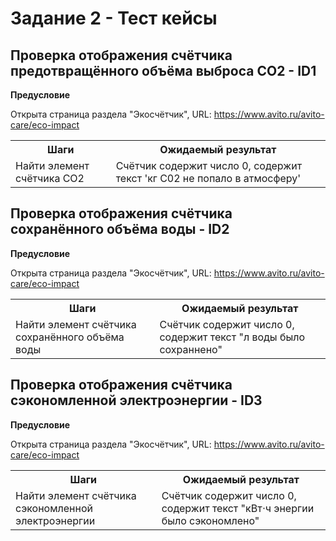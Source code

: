 # Задание 2 - Тест кейсы

## Проверка отображения счётчика предотвращённого объёма выброса CO2 - ID1

__Предусловие__

Открыта страница раздела "Экосчётчик", URL: https://www.avito.ru/avito-care/eco-impact

<table>
    <tr>
        <th>Шаги</th>
        <th>Ожидаемый результат</th>
    </tr>
    <tr>
        <td>Найти элемент счётчика СО2</td>
        <td>Cчётчик содержит число 0, содержит текст 'кг С02 не попало в атмосферу'</td>
    </tr>
</table>

## Проверка отображения счётчика сохранённого объёма воды - ID2

__Предусловие__

Открыта страница раздела "Экосчётчик", URL: https://www.avito.ru/avito-care/eco-impact

<table>
    <tr>
        <th>Шаги</th>
        <th>Ожидаемый результат</th>
    </tr>
    <tr>
        <td>Найти элемент счётчика сохранённого объёма воды</td>
        <td>Счётчик содержит число 0, содержит текст "л воды было сохраннено"</td>
    </tr>
</table>

## Проверка отображения счётчика сэкономленной электроэнергии - ID3

__Предусловие__

Открыта страница раздела "Экосчётчик", URL: https://www.avito.ru/avito-care/eco-impact

<table>
    <tr>
        <th>Шаги</th>
        <th>Ожидаемый результат</th>
    </tr>
    <tr>
        <td>Найти элемент счётчика сэкономленной электроэнергии</td>
        <td>Счётчик содержит число 0, содержит текст "кВт⋅ч энергии было сэкономлено"</td>
    </tr>
</table>
